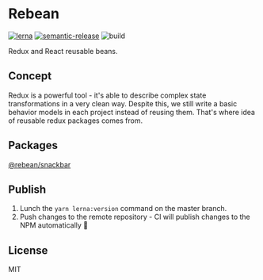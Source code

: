# Rebean

[![lerna](https://img.shields.io/badge/maintained%20with-lerna-cc00ff.svg)](https://lernajs.io/)
[![semantic-release](https://img.shields.io/badge/%20%20%F0%9F%93%A6%F0%9F%9A%80-semantic--release-e10079.svg)](https://github.com/semantic-release/semantic-release)
![build](https://travis-ci.org/rebeanjs/rebean-redux.svg?branch=master)

Redux and React reusable beans.

## Concept

Redux is a powerful tool - it's able to describe complex state transformations in a very clean way.
Despite this, we still write a basic behavior models in each project instead of reusing them.
That's where idea of reusable redux packages comes from.

## Packages

[@rebean/snackbar](packages/snackbar)

## Publish

1. Lunch the `yarn lerna:version` command on the master branch.
2. Push changes to the remote repository - CI will publish changes to the NPM automatically 🚀

## License

MIT
